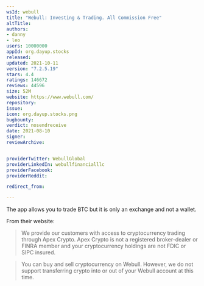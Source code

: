 ```yaml
---
wsId: webull
title: "Webull: Investing & Trading. All Commission Free"
altTitle: 
authors:
- danny
- leo
users: 10000000
appId: org.dayup.stocks
released: 
updated: 2021-10-11
version: "7.2.5.19"
stars: 4.4
ratings: 146672
reviews: 44596
size: 52M
website: https://www.webull.com/
repository: 
issue: 
icon: org.dayup.stocks.png
bugbounty: 
verdict: nosendreceive
date: 2021-08-10
signer: 
reviewArchive:


providerTwitter: WebullGlobal
providerLinkedIn: webullfinancialllc
providerFacebook: 
providerReddit: 

redirect_from:

---
```



The app allows you to trade BTC but it is only an exchange and not a wallet.

From their website:
> We provide our customers with access to cryptocurrency trading through Apex Crypto. Apex Crypto is not a registered broker-dealer or FINRA member and your cryptocurrency holdings are not FDIC or SIPC insured.

> You can buy and sell cryptocurrency on Webull. However, we do not support transferring crypto into or out of your Webull account at this time.

